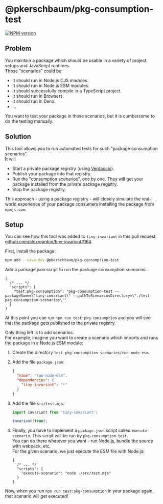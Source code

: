 # @pkerschbaum/pkg-consumption-test

[![NPM version](https://img.shields.io/npm/v/@pkerschbaum/pkg-consumption-test?color=a1b858&label=)](https://www.npmjs.com/package/@pkerschbaum/pkg-consumption-test)

## Problem

You maintain a package which should be usable in a variety of project setups and JavaScript runtimes.  
Those "scenarios" could be:

- It should run in Node.js CJS modules.
- It should run in Node.js ESM modules.
- It should successfully compile in a TypeScript project.
- It should run in Browsers.
- It should run in Deno.
- ...

You want to test your package in those scenarios, but it is cumbersome to do the testing manually.

## Solution

This tool allows you to run automated tests for such "package consumption scenarios".  
It will

- Start a private package registry (using [Verdaccio](https://verdaccio.org/)).
- Publish your package into that registry.
- Run the "consumption scenarios", one by one. They will get your package installed from the private package registry.
- Stop the package registry.

This approach - using a package registry - will closely simulate the real-world experience of your package
consumers installing the package from `npmjs.com`.

## Setup

You can see how this tool was added to `tiny-invariant` in this pull request: [github.com/alexreardon/tiny-invariant#164](https://github.com/alexreardon/tiny-invariant/pull/164).

First, install the package:

```sh
npm add --save-dev @pkerschbaum/pkg-consumption-test
```

Add a package.json script to run the package consumption scenarios:

```jsonc
{
  /* ... */
  "scripts": {
    "test:pkg-consumption": "pkg-consumption-test --packageName=\"tiny-invariant\" --pathToScenariosDirectory=\"./test-pkg-consumption-scenarios\""
  }
}
```

At this point you can run `npm run test:pkg-consumption` and you will see that the package gets published to the private registry.

Only thing left is to add scenarios.  
For example, imagine you want to create a scenario which imports and runs the package in a Node.js ESM module:

1. Create the directory `test-pkg-consumption-scenarios/run-node-esm`.
1. Add the file `package.json`:

   ```json
   {
     "name": "run-node-esm",
     "dependencies": {
       "tiny-invariant": "*"
     }
   }
   ```

1. Add the file `src/test.mjs`:

   ```js
   import invariant from 'tiny-invariant';

   invariant(true);
   ```

1. Finally, you have to implement a `package.json` script called `execute-scenario`.
   This script will be run by `pkg-consumption-test`.  
   You can do there whatever you want - run Node.js, bundle the source with webpack, etc.  
   For the given scenario, we just execute the ESM file with Node.js:

   ```jsonc
   {
     /* ... */
     "scripts": {
       "execute-scenario": "node ./src/test.mjs"
     }
   }
   ```

Now, when you run `npm run test:pkg-consumption` in your package again, that scenario will get executed!
